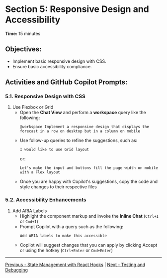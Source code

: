 # Section 5: Responsive Design and Accessibility

**Time:** 15 minutes


## Objectives:

*   Implement basic responsive design with CSS.
*   Ensure basic accessibility compliance.


## Activities and GitHub Copilot Prompts:


### 5.1. Responsive Design with CSS

1.  Use Flexbox or Grid
    *   Open the **Chat View** and perform a **workspace** query like the following:
        ```
        @workspace Implement a responsive design that displays the forecast in a row on desktop but in a column on mobile
        ```
    *   Use follow-up queries to refine the suggestions, such as:
        ```
        I would like to use Grid layout
        ```
        or:
        ```
        Let's make the input and buttons fill the page width on mobile with a Flex layout
        ```
    *   Once you are happy with Copilot's suggestions, copy the code and style changes to their respective files


### 5.2. Accessibility Enhancements

1.  Add ARIA Labels
    *   Highlight the component markup and invoke the **Inline Chat** (`Ctrl+I` or `Cmd+I`)
    *   Prompt Copilot with a query such as the following:
        ```
        Add ARIA labels to make this accessible
        ```
    *   Copilot will suggest changes that you can apply by clicking Accept or using the hotkey (`Ctrl+Enter` or `Cmd+Enter`)
        
---------------
[Previous - State Management with React Hooks](./04-state-management-with-react-hooks.md) | [Next - Testing and Debugging](./06-testing-and-debugging.md)